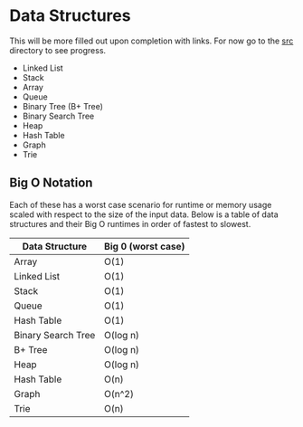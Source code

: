 # Data Structures

This will be more filled out upon completion with links.  For now go to the [src](src/data_structures/) directory to see progress.

- Linked List
- Stack
- Array
- Queue
- Binary Tree (B+ Tree)
- Binary Search Tree
- Heap
- Hash Table
- Graph
- Trie

## Big O Notation

Each of these has a worst case scenario for runtime or memory usage scaled with respect to the size of the input data.  Below is a table of data structures and their Big O runtimes in order of fastest to slowest.

| Data Structure | Big 0 (worst case)
| -------------- | --------- 
| Array | O(1) 
| Linked List | O(1) 
| Stack | O(1) 
| Queue | O(1) 
| Hash Table | O(1)
| Binary Search Tree | O(log n)
| B+ Tree | O(log n)
| Heap | O(log n)
| Hash Table | O(n)
| Graph | O(n^2)
| Trie | O(n)


